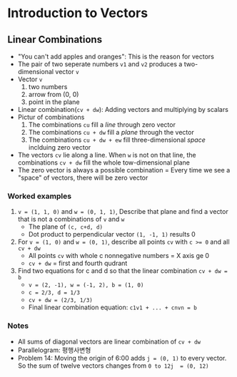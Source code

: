 # Introduction to Vectors

## Linear Combinations

- "You can't add apples and oranges": This is the reason for vectors
- The pair of two seperate numbers `v1` and `v2` produces a two-dimensional vector `v`
- Vector `v`
    1. two numbers
    2. arrow from (0, 0)
    3. point in the plane
- Linear combination(`cv + dw`): Adding vectors and multiplying by scalars
- Pictur of combinations
    1. The combinations `cu` fill a *line* through zero vector
    2. The combinations `cu + dw` fill a *plane* through the vector
    3. The combinations `cu + dw + ew` fill three-dimensional *space* inclduing zero vector
- The vectors `cv` lie along a line. When `w` is not on that line, the combinations `cv + dw` fill the whole tow-dimensional plane
- The zero vector is always a possible combination = Every time we see a "space" of vectors, there will be zero vector

### Worked examples

1. `v = (1, 1, 0)` and `w = (0, 1, 1)`, Describe that plane and find a vector that is not a combinations of `v` and `w`
    - The plane of `(c, c+d, d)`
    - Dot product to perpendicular vector `(1, -1, 1)` results 0
2. For `v = (1, 0)` and `w = (0, 1)`, describe all points `cv` with `c >= 0` and all `cv + dw`
    - All points `cv` with whole c nonnegative numbers = X axis ge 0
    - `cv + dw` = first and fourth qudrant
3. Find two equations for c and d so that the linear combination `cv + dw = b`
    - `v = (2, -1), w = (-1, 2), b = (1, 0)`
    - `c = 2/3, d = 1/3`
    - `cv + dw = (2/3, 1/3)`
    - Final linear combination equation: `c1v1 + ... + cnvn = b`

### Notes

- All sums of diagonal vectors are linear combination of `cv + dw`
- Parallelogram: 평행사변형
- Problem 14: Moving the origin of 6:00 adds `j = (0, 1)` to every vector. So the sum of twelve vectors changes from `0 to 12j  = (0, 12)`
